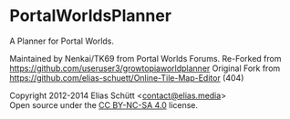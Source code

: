 # PortalWorldsPlanner
A Planner for Portal Worlds.

Maintained by Nenkai/TK69 from Portal Worlds Forums.
Re-Forked from https://github.com/useruser3/growtopiaworldplanner
Original Fork from https://github.com/elias-schuett/Online-Tile-Map-Editor (404)

Copyright 2012-2014 Elias Schütt &lt;contact@elias.media&gt;<br>
Open source under the <a href="https://creativecommons.org/licenses/by-nc-sa/4.0/">CC BY-NC-SA 4.0</a> license.
